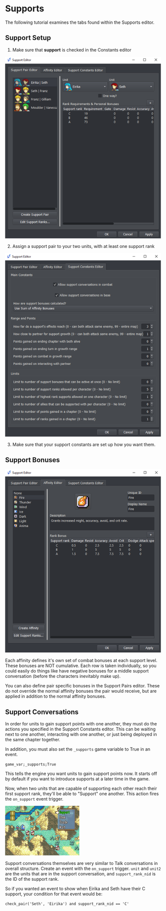 # Supports

The following tutorial examines the tabs found within the Supports editor.

## Support Setup

1. Make sure that **support** is checked in the Constants editor

![SupportPairEditor](images/SupportPairEditor.png)

2. Assign a support pair to your two units, with at least one support rank

![SupportConstantsEditor](images/SupportConstantsEditor.png)

3. Make sure that your support constants are set up how you want them.

## Support Bonuses

![AffinityEditor](images/AffinityEditor.png)

Each affinity defines it's own set of combat bonuses at each support level. These bonuses are NOT cumulative. Each row is taken individually, so you could easily do things like have negative bonuses for a middle support conversation (before the characters inevitably make up).

You can also define pair specific bonuses in the Support Pairs editor. These do not override the normal affinity bonuses the pair would receive, but are applied in addition to the normal affinity bonuses.

## Support Conversations

In order for units to gain support points with one another, they must do the actions you specified in the Support Constants editor. This can be waiting next to one another, interacting with one another, or just being deployed in the same chapter together.

In addition, you must also set the `_supports` game variable to True in an event.

`game_var;_supports;True`

This tells the engine you want units to gain support points now. It starts off by default if you want to introduce supports at a later time in the game.

Now, when two units that are capable of supporting each other reach their first support rank, they'll be able to "Support" one another. This action fires the `on_support` event trigger.

![SupportCombatScreenshot](images/SupportCombatScreenshot.png)

Support conversations themselves are very similar to Talk conversations in overall structure. Create an event with the `on_support` trigger. `unit` and `unit2` are the units that are in the support conversation, and `support_rank_nid` is the ID of the support rank.

So if you wanted an event to show when Eirika and Seth have their C support, your condition for that event would be:

`check_pair('Seth', 'Eirika') and support_rank_nid == 'C'`
